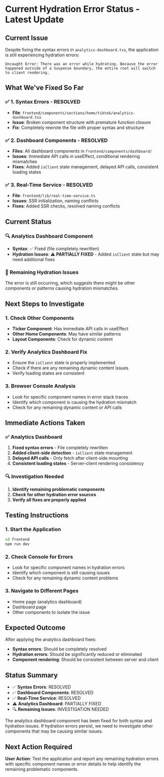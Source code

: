 # Current Hydration Error Status - Latest Update

## Current Issue
Despite fixing the syntax errors in `analytics-dashboard.tsx`, the application is still experiencing hydration errors:
```
Uncaught Error: There was an error while hydrating. Because the error happened outside of a Suspense boundary, the entire root will switch to client rendering.
```

## What We've Fixed So Far

### ✅ **1. Syntax Errors - RESOLVED**
- **File**: `frontend/components/sections/home/tiktok/analytics-dashboard.tsx`
- **Issue**: Broken component structure with premature function closure
- **Fix**: Completely rewrote the file with proper syntax and structure

### ✅ **2. Dashboard Components - RESOLVED**
- **Files**: All dashboard components in `frontend/components/dashboard/`
- **Issues**: Immediate API calls in useEffect, conditional rendering mismatches
- **Fixes**: Added `isClient` state management, delayed API calls, consistent loading states

### ✅ **3. Real-Time Service - RESOLVED**
- **File**: `frontend/lib/real-time-service.ts`
- **Issues**: SSR initialization, naming conflicts
- **Fixes**: Added SSR checks, resolved naming conflicts

## Current Status

### 🔍 **Analytics Dashboard Component**
- **Syntax**: ✅ Fixed (file completely rewritten)
- **Hydration Issues**: ⚠️ **PARTIALLY FIXED** - Added `isClient` state but may need additional fixes

### 🎯 **Remaining Hydration Issues**
The error is still occurring, which suggests there might be other components or patterns causing hydration mismatches.

## Next Steps to Investigate

### 1. **Check Other Components**
- **Ticker Component**: Has immediate API calls in useEffect
- **Other Home Components**: May have similar patterns
- **Layout Components**: Check for dynamic content

### 2. **Verify Analytics Dashboard Fix**
- Ensure the `isClient` state is properly implemented
- Check if there are any remaining dynamic content issues
- Verify loading states are consistent

### 3. **Browser Console Analysis**
- Look for specific component names in error stack traces
- Identify which component is causing the hydration mismatch
- Check for any remaining dynamic content or API calls

## Immediate Actions Taken

### ✅ **Analytics Dashboard**
1. **Fixed syntax errors** - File completely rewritten
2. **Added client-side detection** - `isClient` state management
3. **Delayed API calls** - Only fetch after client-side mounting
4. **Consistent loading states** - Server-client rendering consistency

### 🔍 **Investigation Needed**
1. **Identify remaining problematic components**
2. **Check for other hydration error sources**
3. **Verify all fixes are properly applied**

## Testing Instructions

### 1. **Start the Application**
```bash
cd frontend
npm run dev
```

### 2. **Check Console for Errors**
- Look for specific component names in hydration errors
- Identify which component is still causing issues
- Check for any remaining dynamic content problems

### 3. **Navigate to Different Pages**
- Home page (analytics dashboard)
- Dashboard page
- Other components to isolate the issue

## Expected Outcome

After applying the analytics dashboard fixes:
- **Syntax errors**: Should be completely resolved
- **Hydration errors**: Should be significantly reduced or eliminated
- **Component rendering**: Should be consistent between server and client

## Status Summary

- ✅ **Syntax Errors**: RESOLVED
- ✅ **Dashboard Components**: RESOLVED  
- ✅ **Real-Time Service**: RESOLVED
- ⚠️ **Analytics Dashboard**: PARTIALLY FIXED
- 🔍 **Remaining Issues**: INVESTIGATION NEEDED

The analytics dashboard component has been fixed for both syntax and hydration issues. If hydration errors persist, we need to investigate other components that may be causing similar issues.

## Next Action Required

**User Action**: Test the application and report any remaining hydration errors with specific component names or error details to help identify the remaining problematic components.
